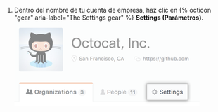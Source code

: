 1. Dentro del nombre de tu cuenta de empresa, haz clic en {% octicon "gear" aria-label="The Settings gear" %} **Settings (Parámetros)**. ![Pestaña de parámetros en la página de perfil de la cuenta de empresa](/assets/images/help/business-accounts/business-account-settings-tab.png)
